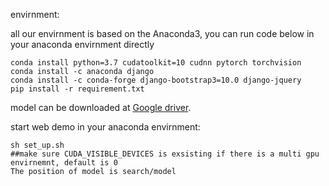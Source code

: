 

envirnment: 

all our envirnment is based on the Anaconda3, you can run code below in your anaconda envirnment directly

    conda install python=3.7 cudatoolkit=10 cudnn pytorch torchvision
    conda install -c anaconda django 
    conda install -c conda-forge django-bootstrap3=10.0 django-jquery 
    pip install -r requirement.txt

model can be downloaded at [Google driver](https://drive.google.com/open?id=1R9wS8QJLp-f15chhOhNgpK7vAkCjtLDj).

start web demo in your anaconda envirnment:
    
    sh set_up.sh 
    ##make sure CUDA_VISIBLE_DEVICES is exsisting if there is a multi gpu envirnemnt, default is 0
    The position of model is search/model
